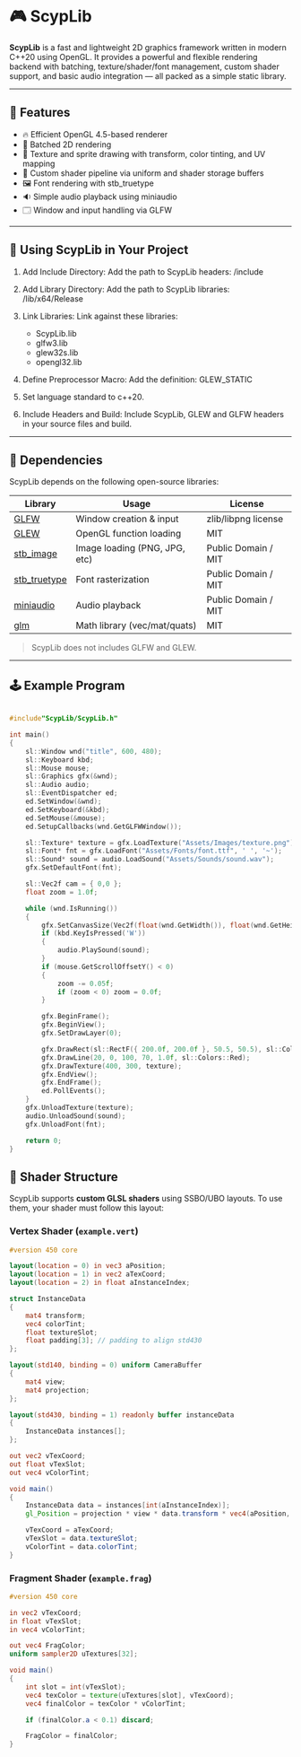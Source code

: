 # 🎮 ScypLib

**ScypLib** is a fast and lightweight 2D graphics framework written in modern C++20 using OpenGL. It provides a powerful and flexible rendering backend with batching, texture/shader/font management, custom shader support, and basic audio integration — all packed as a simple static library.

---

## 🚀 Features

- 🔥 Efficient OpenGL 4.5-based renderer
- 🧱 Batched 2D rendering
- 🎨 Texture and sprite drawing with transform, color tinting, and UV mapping
- 📜 Custom shader pipeline via uniform and shader storage buffers
- 🖼️ Font rendering with stb_truetype
- 🔉 Simple audio playback using miniaudio
- 🗔 Window and input handling via GLFW

---
## 🔧 Using ScypLib in Your Project

1. Add Include Directory:
   Add the path to ScypLib headers:
   <Path to ScypLib>/include

2. Add Library Directory:
   Add the path to ScypLib libraries:
   <Path to ScypLib>/lib/x64/Release

3. Link Libraries:
   Link against these libraries:
   - ScypLib.lib
   - glfw3.lib
   - glew32s.lib
   - opengl32.lib

4. Define Preprocessor Macro:
   Add the definition:
   GLEW_STATIC

5. Set language standard to c++20.

6. Include Headers and Build:
   Include ScypLib, GLEW and GLFW headers in your source files and build.
---
## 🧰 Dependencies

ScypLib depends on the following open-source libraries:

| Library       | Usage                        | License                        |
|---------------|------------------------------|--------------------------------|
| [GLFW](https://www.glfw.org/)       | Window creation & input         | zlib/libpng license            |
| [GLEW](http://glew.sourceforge.net/)| OpenGL function loading         | MIT                            |
| [stb_image](https://github.com/nothings/stb)     | Image loading (PNG, JPG, etc)   | Public Domain / MIT            |
| [stb_truetype](https://github.com/nothings/stb)  | Font rasterization              | Public Domain / MIT            |
| [miniaudio](https://miniaud.io/)   | Audio playback                   | Public Domain / MIT            |
| [glm](https://github.com/g-truc/glm)| Math library (vec/mat/quats)     | MIT                            |

> ScypLib does not includes GLFW and GLEW.

---
## 🕹️ Example Program
```c++

#include"ScypLib/ScypLib.h"

int main()
{
    sl::Window wnd("title", 600, 480);
    sl::Keyboard kbd;
    sl::Mouse mouse;
    sl::Graphics gfx(&wnd);
    sl::Audio audio;
    sl::EventDispatcher ed;
    ed.SetWindow(&wnd);
    ed.SetKeyboard(&kbd);
    ed.SetMouse(&mouse);
    ed.SetupCallbacks(wnd.GetGLFWWindow());

    sl::Texture* texture = gfx.LoadTexture("Assets/Images/texture.png");
    sl::Font* fnt = gfx.LoadFont("Assets/Fonts/font.ttf", ' ', '~');
    sl::Sound* sound = audio.LoadSound("Assets/Sounds/sound.wav");
	gfx.SetDefaultFont(fnt);

    sl::Vec2f cam = { 0,0 };
    float zoom = 1.0f;

    while (wnd.IsRunning())
    {        
        gfx.SetCanvasSize(Vec2f(float(wnd.GetWidth()), float(wnd.GetHeight())));
        if (kbd.KeyIsPressed('W'))
        {
            audio.PlaySound(sound);
        }
        if (mouse.GetScrollOffsetY() < 0)
        {
            zoom -= 0.05f;
            if (zoom < 0) zoom = 0.0f;
        }

        gfx.BeginFrame();
        gfx.BeginView();
        gfx.SetDrawLayer(0);

        gfx.DrawRect(sl::RectF({ 200.0f, 200.0f }, 50.5, 50.5), sl::Colors::Blue);
        gfx.DrawLine(20, 0, 100, 70, 1.0f, sl::Colors::Red);
        gfx.DrawTexture(400, 300, texture);
        gfx.EndView();
        gfx.EndFrame();
        ed.PollEvents();
    }
    gfx.UnloadTexture(texture);
    audio.UnloadSound(sound);
    gfx.UnloadFont(fnt);

    return 0;
}
```

## 🧪 Shader Structure

ScypLib supports **custom GLSL shaders** using SSBO/UBO layouts. To use them, your shader must follow this layout:

### Vertex Shader (`example.vert`)

```glsl
#version 450 core

layout(location = 0) in vec3 aPosition;
layout(location = 1) in vec2 aTexCoord;
layout(location = 2) in float aInstanceIndex;

struct InstanceData 
{
    mat4 transform;
    vec4 colorTint;
    float textureSlot;
    float padding[3]; // padding to align std430
};

layout(std140, binding = 0) uniform CameraBuffer 
{
    mat4 view;
    mat4 projection;
};

layout(std430, binding = 1) readonly buffer instanceData
{
    InstanceData instances[];
};

out vec2 vTexCoord;
out float vTexSlot;
out vec4 vColorTint;

void main()
{
    InstanceData data = instances[int(aInstanceIndex)];
    gl_Position = projection * view * data.transform * vec4(aPosition, 1.0);

    vTexCoord = aTexCoord;
    vTexSlot = data.textureSlot;
    vColorTint = data.colorTint;
}
```
### Fragment Shader (`example.frag`)

```glsl
#version 450 core

in vec2 vTexCoord;
in float vTexSlot;
in vec4 vColorTint;

out vec4 FragColor;
uniform sampler2D uTextures[32];

void main()
{
    int slot = int(vTexSlot);
    vec4 texColor = texture(uTextures[slot], vTexCoord);
    vec4 finalColor = texColor * vColorTint;

    if (finalColor.a < 0.1) discard;

    FragColor = finalColor;
}
```
